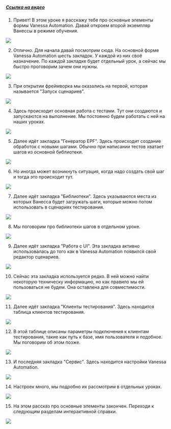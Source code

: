 ﻿##### [Ссылка на видео](https://youtu.be/5PdNcB3hpIM)

001. Привет! В этом уроке я расскажу тебе про основные элементы формы Vanessa Automation. Давай откроем второй экземпляр Ванессы в режиме обучения.

![](https://vanessa-files.do.bit-erp.ru/Doc/1.2.040.1/MD/Глава01/images/000_ЗнакомствоСVanessaAutomationОсновныеЭлементыФормы.png)

002. Отлично. Для начала давай посмотрим сюда. На основной форме Vanessa Automation шесть закладок. У каждой из них своё назначение. По каждой закладке будет отдельный урок, а сейчас мы быстро проговорим зачем они нужны.

![](https://vanessa-files.do.bit-erp.ru/Doc/1.2.040.1/MD/Глава01/images/004_ЗнакомствоСVanessaAutomationОсновныеЭлементыФормы.png)

003. При открытии фреймворка мы оказались на первой, которая называется "Запуск сценариев".

![](https://vanessa-files.do.bit-erp.ru/Doc/1.2.040.1/MD/Глава01/images/010_ЗнакомствоСVanessaAutomationОсновныеЭлементыФормы.png)

004. Здесь происходит основная работа с тестами. Тут они создаются и запускаются на выполнение. Мы постоянно будем работать с ней на наших уроках.

![](https://vanessa-files.do.bit-erp.ru/Doc/1.2.040.1/MD/Глава01/images/014_ЗнакомствоСVanessaAutomationОсновныеЭлементыФормы.png)

005. Далее идёт закладка "Генератор EPF". Здесь происходит создание обработок с новыми шагами. Обычно при написании тестов хватает шагов из основной библиотеки.

![](https://vanessa-files.do.bit-erp.ru/Doc/1.2.040.1/MD/Глава01/images/018_ЗнакомствоСVanessaAutomationОсновныеЭлементыФормы.png)

006. Но иногда может возникнуть ситуация, когда надо создать свой шаг и тогда это происходит тут.

![](https://vanessa-files.do.bit-erp.ru/Doc/1.2.040.1/MD/Глава01/images/022_ЗнакомствоСVanessaAutomationОсновныеЭлементыФормы.png)

007. Далее идёт закладка "Библиотеки". Здесь указываются места из которых Ванесса будет загружать шаги, которые можно потом использовать в сценариях тестирования.

![](https://vanessa-files.do.bit-erp.ru/Doc/1.2.040.1/MD/Глава01/images/026_ЗнакомствоСVanessaAutomationОсновныеЭлементыФормы.png)

008. Мы поговорим про библиотеки шагов в отдельном уроке.

![](https://vanessa-files.do.bit-erp.ru/Doc/1.2.040.1/MD/Глава01/images/030_ЗнакомствоСVanessaAutomationОсновныеЭлементыФормы.png)

009. Далее идёт закладка "Работа с UI". Эта закладка активно использовалась до того как в Vanessa Automation появился свой редактор сценариев.

![](https://vanessa-files.do.bit-erp.ru/Doc/1.2.040.1/MD/Глава01/images/034_ЗнакомствоСVanessaAutomationОсновныеЭлементыФормы.png)

010. Сейчас эта закладка используется редко. В ней можно найти некоторую техническу информацию, но как правило мы ей пользоваться не будем. Она оставлена для совместимости.

![](https://vanessa-files.do.bit-erp.ru/Doc/1.2.040.1/MD/Глава01/images/038_ЗнакомствоСVanessaAutomationОсновныеЭлементыФормы.png)

011. Далее идёт закладка "Клиенты тестирования". Здесь находится таблица клиентов тестирования.

![](https://vanessa-files.do.bit-erp.ru/Doc/1.2.040.1/MD/Глава01/images/042_ЗнакомствоСVanessaAutomationОсновныеЭлементыФормы.png)

012. В этой таблице описаны параметры подключения к клиентам тестирования, такие как путь к базе, имя пользователя и подобное. Мы поговорим об этом позже.

![](https://vanessa-files.do.bit-erp.ru/Doc/1.2.040.1/MD/Глава01/images/046_ЗнакомствоСVanessaAutomationОсновныеЭлементыФормы.png)

013. И последняя закладка "Сервис". Здесь находится настройки Vanessa Automation.

![](https://vanessa-files.do.bit-erp.ru/Doc/1.2.040.1/MD/Глава01/images/050_ЗнакомствоСVanessaAutomationОсновныеЭлементыФормы.png)

014. Настроек много, мы подробно их рассмотрим в отдельных уроках.

![](https://vanessa-files.do.bit-erp.ru/Doc/1.2.040.1/MD/Глава01/images/054_ЗнакомствоСVanessaAutomationОсновныеЭлементыФормы.png)

015. На этом рассказ про основные элементы закончен. Переходи к следующим разделам интерактивной справки.

![](https://vanessa-files.do.bit-erp.ru/Doc/1.2.040.1/MD/Глава01/images/055_ЗнакомствоСVanessaAutomationОсновныеЭлементыФормы.png)
